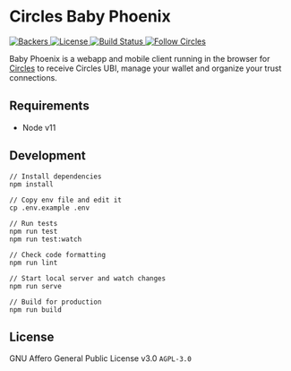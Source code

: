 # Circles Baby Phoenix

<p>
  <a href="https://opencollective.com/circles">
    <img src="https://opencollective.com/circles/supporters/badge.svg" alt="Backers">
  </a>
  <a href="https://github.com/CirclesUBI/circles-baby-phoenix/blob/master/LICENSE">
    <img src="https://img.shields.io/badge/license-APGLv3-orange.svg" alt="License">
  </a>
  <a href="https://travis-ci.org/CirclesUBI/circles-baby-phoenix">
    <img src="https://api.travis-ci.com/CirclesUBI/circles-baby-phoenix.svg?branch=development" alt="Build Status">
  </a>
  <a href="https://twitter.com/CirclesUBI">
    <img src="https://img.shields.io/twitter/follow/circlesubi.svg?label=follow+circles" alt="Follow Circles">
  </a>
</p>

Baby Phoenix is a webapp and mobile client running in the browser for [Circles](https://joincircles.net/) to receive Circles UBI, manage your wallet and organize your trust connections.

## Requirements

* Node v11

## Development

```
// Install dependencies
npm install

// Copy env file and edit it
cp .env.example .env

// Run tests
npm run test
npm run test:watch

// Check code formatting
npm run lint

// Start local server and watch changes
npm run serve

// Build for production
npm run build
```

## License

GNU Affero General Public License v3.0 `AGPL-3.0`
